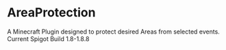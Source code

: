 # AreaProtection
 A Minecraft Plugin designed to protect desired Areas from selected events. Current Spigot Build 1.8-1.8.8
